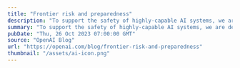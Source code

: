 ```yaml
---
title: "Frontier risk and preparedness"
description: "To support the safety of highly-capable AI systems, we are developing our approach to catastrophic risk preparedness, including building a Preparedness team and launching a challenge."
summary: "To support the safety of highly-capable AI systems, we are developing our approach to catastrophic risk preparedness, including building a Preparedness team and launching a challenge."
pubDate: "Thu, 26 Oct 2023 07:00:00 GMT"
source: "OpenAI Blog"
url: "https://openai.com/blog/frontier-risk-and-preparedness"
thumbnail: "/assets/ai-icon.png"
---
```



